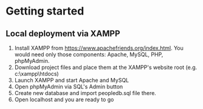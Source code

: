 # Getting started

## Local deployment via XAMPP

1. Install XAMPP from https://www.apachefriends.org/index.html. You would need only those components: Apache, MySQL, PHP, phpMyAdmin.
2. Download project files and place them at the XAMPP's website root (e.g. с:\xampp\htdocs\)
3. Launch XAMPP and start Apache and MySQL
4. Open phpMyAdmin via SQL's Admin button
5. Create new database and import peopledb.sql file there.
6. Open localhost and you are ready to go

